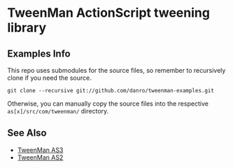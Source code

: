 TweenMan ActionScript tweening library
======================================

Examples Info
-------------

This repo uses submodules for the source files, so remember to recursively clone if you need the source.
	
	git clone --recursive git://github.com/danro/tweenman-examples.git

Otherwise, you can manually copy the source files into the respective `as[x]/src/com/tweenman/` directory.

See Also
--------

* [TweenMan AS3](http://github.com/danro/tweenman-as3)
* [TweenMan AS2](http://github.com/danro/tweenman-as2)
